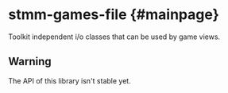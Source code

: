 stmm-games-file                                                    {#mainpage}
===============

Toolkit independent i/o classes that can be used by game views.


Warning
-------
The API of this library isn't stable yet.
